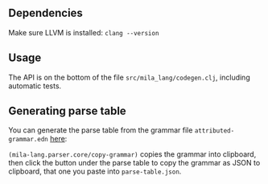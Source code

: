 ## Dependencies

Make sure LLVM is installed: `clang --version`

## Usage

The API is on the bottom of the file `src/mila_lang/codegen.clj`, including automatic tests.

## Generating parse table

You can generate the parse table from the grammar file `attributed-grammar.edn` [here](https://pages.fit.cvut.cz/peckato1/parsingtbl/):

`(mila-lang.parser.core/copy-grammar)` copies the grammar into clipboard, then click the button under the parse
table to copy the grammar as JSON to clipboard, that one you paste into `parse-table.json`.
